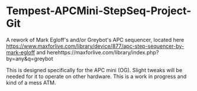 # Tempest-APCMini-StepSeq-Project-Git



A rework of Mark Egloff's and/or Greybot's APC sequencer, located here https://www.maxforlive.com/library/device/877/apc-step-sequencer-by-mark-egloff and herehttps://maxforlive.com/library/index.php?by=any&q=greybot


This is designed specifically for the APC mini (OG). Slight tweaks will be needed for it to operate on other hardware. This is a work in progress and kind of a mess ATM. 